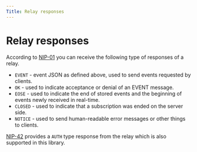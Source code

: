 ```yaml
---
Title: Relay responses
---
```


# Relay responses

According to [NIP-01](https://github.com/nostr-protocol/nips/blob/master/01.md#from-relay-to-client-sending-events-and-notices) you can receive the following type of responses of a relay.

* `EVENT` - event JSON as defined above, used to send events requested by clients.
* `OK` - used to indicate acceptance or denial of an EVENT message.
* `EOSE` -  used to indicate the end of stored events and the beginning of events newly received in real-time.
* `CLOSED` - used to indicate that a subscription was ended on the server side.
* `NOTICE` - used to send human-readable error messages or other things to clients.

[NIP-42](https://github.com/nostr-protocol/nips/blob/master/42.md) provides a `AUTH` type response from the relay which is also supported in this library.
